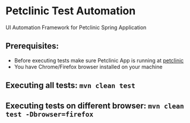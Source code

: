 # Petclinic Test Automation
UI Automation Framework for Petclinic Spring Application

## Prerequisites:
* Before executing tests make sure Petclinic App is running at [petclinic](http://localhost:9966/petclinic/)
* You have Chrome/Firefox browser installed on your machine


## Executing all tests: `mvn clean test`
## Executing tests on different browser: `mvn clean test -Dbrowser=firefox`
